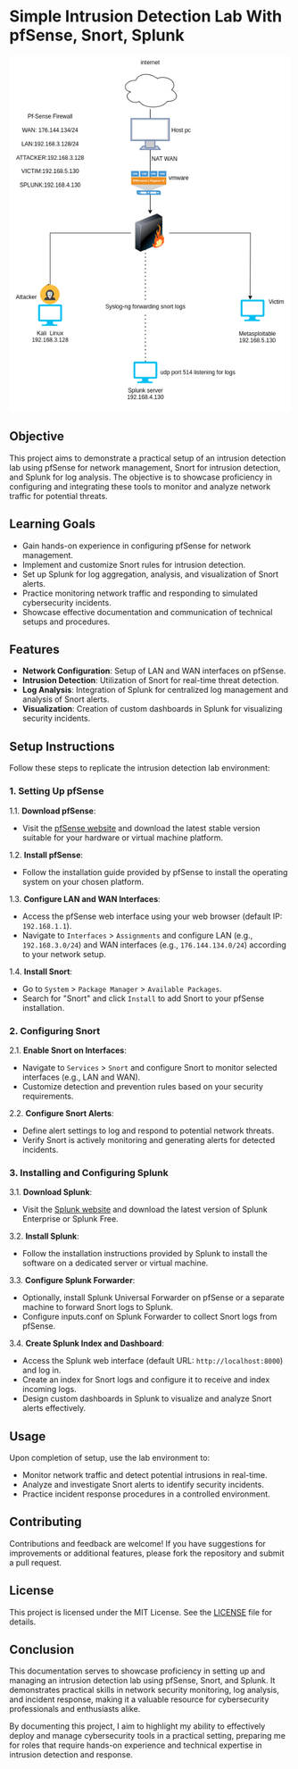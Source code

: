 
# Simple Intrusion Detection Lab With pfSense, Snort, Splunk

![Example Image](images/network.png)


## Objective

This project aims to demonstrate a practical setup of an intrusion detection lab using pfSense for network management, Snort for intrusion detection, and Splunk for log analysis. The objective is to showcase proficiency in configuring and integrating these tools to monitor and analyze network traffic for potential threats.

## Learning Goals

- Gain hands-on experience in configuring pfSense for network management.
- Implement and customize Snort rules for intrusion detection.
- Set up Splunk for log aggregation, analysis, and visualization of Snort alerts.
- Practice monitoring network traffic and responding to simulated cybersecurity incidents.
- Showcase effective documentation and communication of technical setups and procedures.

## Features

- **Network Configuration**: Setup of LAN and WAN interfaces on pfSense.
- **Intrusion Detection**: Utilization of Snort for real-time threat detection.
- **Log Analysis**: Integration of Splunk for centralized log management and analysis of Snort alerts.
- **Visualization**: Creation of custom dashboards in Splunk for visualizing security incidents.

## Setup Instructions

Follow these steps to replicate the intrusion detection lab environment:

### 1. Setting Up pfSense

1.1. **Download pfSense**:
   - Visit the [pfSense website](https://www.pfsense.org/) and download the latest stable version suitable for your hardware or virtual machine platform.

1.2. **Install pfSense**:
   - Follow the installation guide provided by pfSense to install the operating system on your chosen platform.
   
1.3. **Configure LAN and WAN Interfaces**:
   - Access the pfSense web interface using your web browser (default IP: `192.168.1.1`).
   - Navigate to `Interfaces` > `Assignments` and configure LAN (e.g., `192.168.3.0/24`) and WAN interfaces (e.g., `176.144.134.0/24`) according to your network setup.

1.4. **Install Snort**:
   - Go to `System` > `Package Manager` > `Available Packages`.
   - Search for "Snort" and click `Install` to add Snort to your pfSense installation.

### 2. Configuring Snort

2.1. **Enable Snort on Interfaces**:
   - Navigate to `Services` > `Snort` and configure Snort to monitor selected interfaces (e.g., LAN and WAN).
   - Customize detection and prevention rules based on your security requirements.

2.2. **Configure Snort Alerts**:
   - Define alert settings to log and respond to potential network threats.
   - Verify Snort is actively monitoring and generating alerts for detected incidents.

### 3. Installing and Configuring Splunk

3.1. **Download Splunk**:
   - Visit the [Splunk website](https://www.splunk.com/) and download the latest version of Splunk Enterprise or Splunk Free.

3.2. **Install Splunk**:
   - Follow the installation instructions provided by Splunk to install the software on a dedicated server or virtual machine.

3.3. **Configure Splunk Forwarder**:
   - Optionally, install Splunk Universal Forwarder on pfSense or a separate machine to forward Snort logs to Splunk.
   - Configure inputs.conf on Splunk Forwarder to collect Snort logs from pfSense.

3.4. **Create Splunk Index and Dashboard**:
   - Access the Splunk web interface (default URL: `http://localhost:8000`) and log in.
   - Create an index for Snort logs and configure it to receive and index incoming logs.
   - Design custom dashboards in Splunk to visualize and analyze Snort alerts effectively.

## Usage

Upon completion of setup, use the lab environment to:

- Monitor network traffic and detect potential intrusions in real-time.
- Analyze and investigate Snort alerts to identify security incidents.
- Practice incident response procedures in a controlled environment.

## Contributing

Contributions and feedback are welcome! If you have suggestions for improvements or additional features, please fork the repository and submit a pull request.

## License

This project is licensed under the MIT License. See the [LICENSE](./LICENSE) file for details.

## Conclusion

This documentation serves to showcase proficiency in setting up and managing an intrusion detection lab using pfSense, Snort, and Splunk. It demonstrates practical skills in network security monitoring, log analysis, and incident response, making it a valuable resource for cybersecurity professionals and enthusiasts alike.

By documenting this project, I aim to highlight my ability to effectively deploy and manage cybersecurity tools in a practical setting, preparing me for roles that require hands-on experience and technical expertise in intrusion detection and response.
